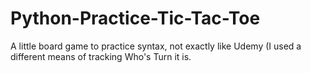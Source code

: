 # Python-Practice-Tic-Tac-Toe

A little board game to practice syntax, not exactly like Udemy (I used a different means of tracking Who's Turn it is.
